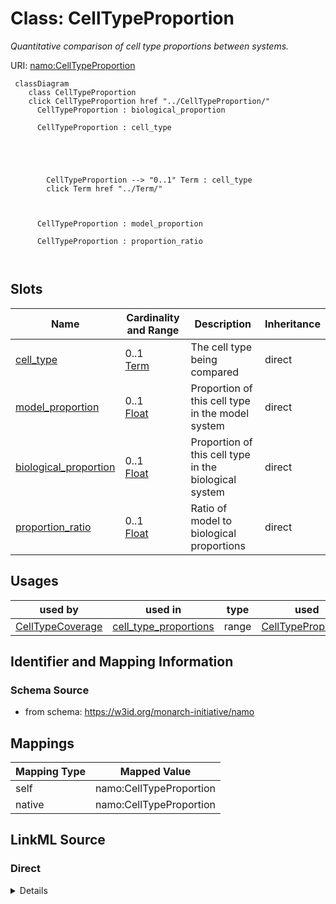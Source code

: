 

# Class: CellTypeProportion 


_Quantitative comparison of cell type proportions between systems._





URI: [namo:CellTypeProportion](https://w3id.org/monarch-initiative/namo/CellTypeProportion)





```mermaid
 classDiagram
    class CellTypeProportion
    click CellTypeProportion href "../CellTypeProportion/"
      CellTypeProportion : biological_proportion
        
      CellTypeProportion : cell_type
        
          
    
        
        
        CellTypeProportion --> "0..1" Term : cell_type
        click Term href "../Term/"
    

        
      CellTypeProportion : model_proportion
        
      CellTypeProportion : proportion_ratio
        
      
```




<!-- no inheritance hierarchy -->


## Slots

| Name | Cardinality and Range | Description | Inheritance |
| ---  | --- | --- | --- |
| [cell_type](cell_type.md) | 0..1 <br/> [Term](Term.md) | The cell type being compared | direct |
| [model_proportion](model_proportion.md) | 0..1 <br/> [Float](Float.md) | Proportion of this cell type in the model system | direct |
| [biological_proportion](biological_proportion.md) | 0..1 <br/> [Float](Float.md) | Proportion of this cell type in the biological system | direct |
| [proportion_ratio](proportion_ratio.md) | 0..1 <br/> [Float](Float.md) | Ratio of model to biological proportions | direct |





## Usages

| used by | used in | type | used |
| ---  | --- | --- | --- |
| [CellTypeCoverage](CellTypeCoverage.md) | [cell_type_proportions](cell_type_proportions.md) | range | [CellTypeProportion](CellTypeProportion.md) |







## Identifier and Mapping Information






### Schema Source


* from schema: https://w3id.org/monarch-initiative/namo




## Mappings

| Mapping Type | Mapped Value |
| ---  | ---  |
| self | namo:CellTypeProportion |
| native | namo:CellTypeProportion |






## LinkML Source

<!-- TODO: investigate https://stackoverflow.com/questions/37606292/how-to-create-tabbed-code-blocks-in-mkdocs-or-sphinx -->

### Direct

<details>
```yaml
name: CellTypeProportion
description: Quantitative comparison of cell type proportions between systems.
from_schema: https://w3id.org/monarch-initiative/namo
attributes:
  cell_type:
    name: cell_type
    description: The cell type being compared.
    from_schema: https://w3id.org/monarch-initiative/namo
    domain_of:
    - CellRatio
    - CellTypeProportion
    range: Term
    inlined: true
  model_proportion:
    name: model_proportion
    description: Proportion of this cell type in the model system.
    from_schema: https://w3id.org/monarch-initiative/namo
    rank: 1000
    domain_of:
    - CellTypeProportion
    range: float
  biological_proportion:
    name: biological_proportion
    description: Proportion of this cell type in the biological system.
    from_schema: https://w3id.org/monarch-initiative/namo
    rank: 1000
    domain_of:
    - CellTypeProportion
    range: float
  proportion_ratio:
    name: proportion_ratio
    description: Ratio of model to biological proportions.
    from_schema: https://w3id.org/monarch-initiative/namo
    rank: 1000
    domain_of:
    - CellTypeProportion
    range: float

```
</details>

### Induced

<details>
```yaml
name: CellTypeProportion
description: Quantitative comparison of cell type proportions between systems.
from_schema: https://w3id.org/monarch-initiative/namo
attributes:
  cell_type:
    name: cell_type
    description: The cell type being compared.
    from_schema: https://w3id.org/monarch-initiative/namo
    alias: cell_type
    owner: CellTypeProportion
    domain_of:
    - CellRatio
    - CellTypeProportion
    range: Term
    inlined: true
  model_proportion:
    name: model_proportion
    description: Proportion of this cell type in the model system.
    from_schema: https://w3id.org/monarch-initiative/namo
    rank: 1000
    alias: model_proportion
    owner: CellTypeProportion
    domain_of:
    - CellTypeProportion
    range: float
  biological_proportion:
    name: biological_proportion
    description: Proportion of this cell type in the biological system.
    from_schema: https://w3id.org/monarch-initiative/namo
    rank: 1000
    alias: biological_proportion
    owner: CellTypeProportion
    domain_of:
    - CellTypeProportion
    range: float
  proportion_ratio:
    name: proportion_ratio
    description: Ratio of model to biological proportions.
    from_schema: https://w3id.org/monarch-initiative/namo
    rank: 1000
    alias: proportion_ratio
    owner: CellTypeProportion
    domain_of:
    - CellTypeProportion
    range: float

```
</details>